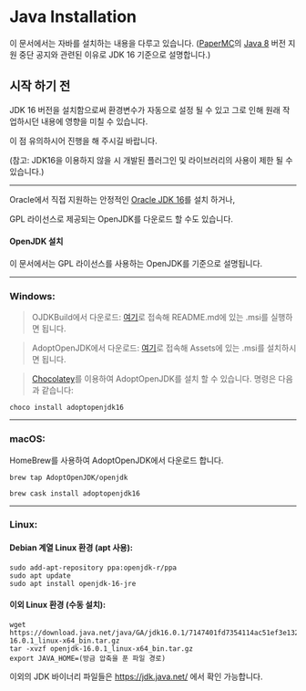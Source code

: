# Java Installation

이 문서에서는 자바를 설치하는 내용을 다루고 있습니다. ([PaperMC](https://papermc.io/)의 [Java 8](https://papermc.io/java16) 버전 지원 중단 공지와 관련된 이유로 JDK 16 기준으로 설명합니다.)

## 시작 하기 전

JDK 16 버전을 설치함으로써 환경변수가 자동으로 설정 될 수 있고 그로 인해 원래 작업하시던 내용에 영향을 미칠 수 있습니다.

이 점 유의하시어 진행을 해 주시길 바랍니다.

(참고: JDK16을 이용하지 않을 시 개발된 플러그인 및 라이브러리의 사용이 제한 될 수 있습니다.)

---

Oracle에서 직접 지원하는 안정적인 [Oracle JDK 16](https://www.oracle.com/java/technologies/javase-jdk16-downloads.html)를 설치 하거나,

GPL 라이선스로 제공되는 OpenJDK를 다운로드 할 수도 있습니다.

#### OpenJDK 설치

이 문서에서는 GPL 라이선스를 사용하는 OpenJDK를 기준으로 설명됩니다.

---

### Windows:

> OJDKBuild에서 다운로드: [여기](https://github.com/ojdkbuild/ojdkbuild/)로 접속해 README.md에 있는 .msi를 실행하면 됩니다.

> AdoptOpenJDK에서 다운로드: [여기](https://github.com/AdoptOpenJDK/openjdk16-binaries/releases)로 접속해 Assets에 있는 .msi를 설치하시면 됩니다.

> [Chocolatey](https://chocolatey.org/)를 이용하여 AdoptOpenJDK를 설치 할 수 있습니다. 명령은 다음과 같습니다:

```
choco install adoptopenjdk16
```

---

### macOS:

HomeBrew를 사용하여 AdoptOpenJDK에서 다운로드 합니다.

```
brew tap AdoptOpenJDK/openjdk
```

```
brew cask install adoptopenjdk16
```

---

### Linux:

#### Debian 계열 Linux 환경 (apt 사용):

```shell
sudo add-apt-repository ppa:openjdk-r/ppa  
sudo apt update
sudo apt install openjdk-16-jre
```

#### 이외 Linux 환경 (수동 설치):

```shell
wget https://download.java.net/java/GA/jdk16.0.1/7147401fd7354114ac51ef3e1328291f/9/GPL/openjdk-16.0.1_linux-x64_bin.tar.gz
tar -xvzf openjdk-16.0.1_linux-x64_bin.tar.gz
export JAVA_HOME=(방금 압축을 푼 파일 경로)
```

이외의 JDK 바이너리 파일들은 https://jdk.java.net/ 에서 확인 가능합니다.